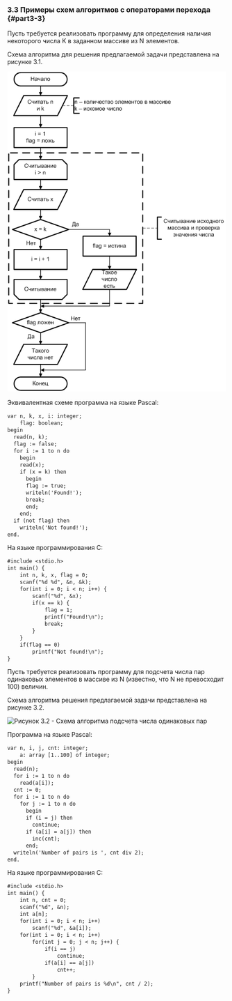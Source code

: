 ﻿### 3.3 Примеры схем алгоритмов с операторами перехода {#part3-3}

Пусть требуется реализовать программу для определения наличия некоторого числа K в заданном массиве из N элементов.

Схема алгоритма для решения предлагаемой задачи представлена на рисунке 3.1.

![Рисунок 3.1 - Схема алгоритма определения наличия числа в наборе](static/pic331.PNG)

Эквивалентная схеме программа на языке Pascal:

~~~~{#ex31P .Pascal}
var n, k, x, i: integer;
    flag: boolean;
begin
  read(n, k);
  flag := false;
  for i := 1 to n do
    begin
    read(x);
    if (x = k) then
      begin
      flag := true;
      writeln('Found!');
      break;
      end;
    end;
  if (not flag) then
    writeln('Not found!');
end.
~~~~~~~~~~~~~~~~~~~~~~~

На языке программирования C:

~~~~{#ex31С .C}
#include <stdio.h>
int main() {
	int n, k, x, flag = 0;
	scanf("%d %d", &n, &k);
	for(int i = 0; i < n; i++) {
		scanf("%d", &x);
		if(x == k) {
			flag = 1;
			printf("Found!\n");
			break;
		}
	}
	if(flag == 0)
		printf("Not found!\n");
}
~~~~~~~~~~~~~~~~~~~~~~~

Пусть требуется реализовать программу для подсчета числа пар одинаковых элементов в массиве из N (известно, что N не превосходит 100) величин.

Схема алгоритма решения предлагаемой задачи представлена на рисунке 3.2.

![Рисунок 3.2 - Схема алгоритма подсчета числа одинаковых пар](static/pic332.PNG)

Программа на языке Pascal:

~~~~{#ex32P .Pascal}
var n, i, j, cnt: integer;
    a: array [1..100] of integer;
begin
  read(n);
  for i := 1 to n do
    read(a[i]);
  cnt := 0;
  for i := 1 to n do
    for j := 1 to n do
      begin
      if (i = j) then
        continue;
      if (a[i] = a[j]) then
        inc(cnt);  
      end;
  writeln('Number of pairs is ', cnt div 2);    
end.
~~~~~~~~~~~~~~~~~~~~~~~

На языке программирования C:

~~~~{#ex32С .C}
#include <stdio.h>
int main() {
	int n, cnt = 0;
	scanf("%d", &n);
	int a[n];
	for(int i = 0; i < n; i++)
		scanf("%d", &a[i]);
	for(int i = 0; i < n; i++)
		for(int j = 0; j < n; j++) {
			if(i == j)
				continue;
			if(a[i] == a[j])
				cnt++;
		}
	printf("Number of pairs is %d\n", cnt / 2);
}
~~~~~~~~~~~~~~~~~~~~~~~
